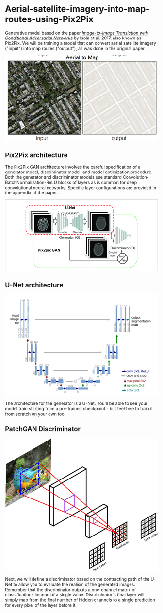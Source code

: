 # Aerial-satellite-imagery-into-map-routes-using-Pix2Pix
Generative model based on the paper [*Image-to-Image Translation with Conditional Adversarial Networks*](https://arxiv.org/abs/1611.07004)
by Isola et al. 2017, also known as Pix2Pix. 
We will be training a model that can convert aerial satellite imagery ("input") into map routes ("output"), as was done in the original paper.



![alt img](./aerial_to_map.png)


## Pix2Pix  architecture
The Pix2Pix GAN architecture involves the careful specification of a generator model, discriminator model, and model optimization procedure.
Both the generator and discriminator models use standard Convolution-BatchNormalization-ReLU blocks of layers as is common for deep convolutional
neural networks. Specific layer configurations are provided in the appendix of the paper.


![alt img](./Pix2pix.png)


## U-Net architecture

![alt img](./unet.png)


The architecture for the generator is a U-Net. You'll be able to see your model train starting from a pre-trained checkpoint - but feel free 
to train it from scratch on your own too. 

## PatchGAN Discriminator

![alt img](./patch_disc.png)



Next, we will define a discriminator based on the contracting path of the U-Net to allow you to evaluate the realism of the generated images.
Remember that the discriminator outputs a one-channel matrix of classifications instead of a single value. Discriminator's final layer will 
simply map from the final number of hidden channels to a single prediction for every pixel of the layer before it.
